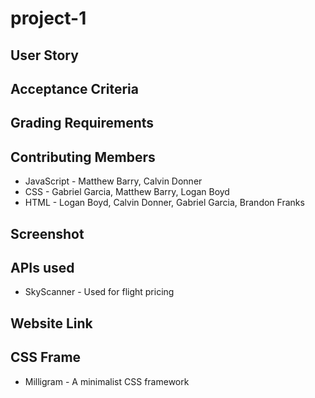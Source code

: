 # project-1

## User Story

## Acceptance Criteria

## Grading Requirements

## Contributing Members
* JavaScript - Matthew Barry, Calvin Donner
* CSS - Gabriel Garcia, Matthew Barry, Logan Boyd
* HTML - Logan Boyd, Calvin Donner, Gabriel Garcia, Brandon Franks
## Screenshot

## APIs used
* SkyScanner - Used for flight pricing

## Website Link

## CSS Frame
* Milligram - A minimalist CSS framework
